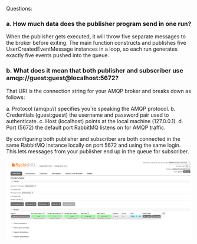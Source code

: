 Questions:

### a. How much data does the publisher program send in one run?

When the publisher gets executed, it will throw five separate messages to the broker before exiting. The main function constructs and publishes five UserCreatedEventMessage instances in a loop, so each run generates exactly five events pushed into the queue.

### b. What does it mean that both publisher and subscriber use amqp://guest:guest@localhost:5672?
That URI is the connection string for your AMQP broker and breaks down as follows:

a. Protocol (amqp://) specifies you’re speaking the AMQP protocol.
b. Credentials (guest:guest) the username and password pair used to authenticate.
c. Host (localhost) points at the local machine (127.0.0.1).
d. Port (5672) the default port RabbitMQ listens on for AMQP traffic.

By configuring both publisher and subscriber are both connected in the same RabbitMQ instance locally on port 5672 and using the same login. This lets messages from your publisher end up in the queue for subscriber.

![alt text](image.png)